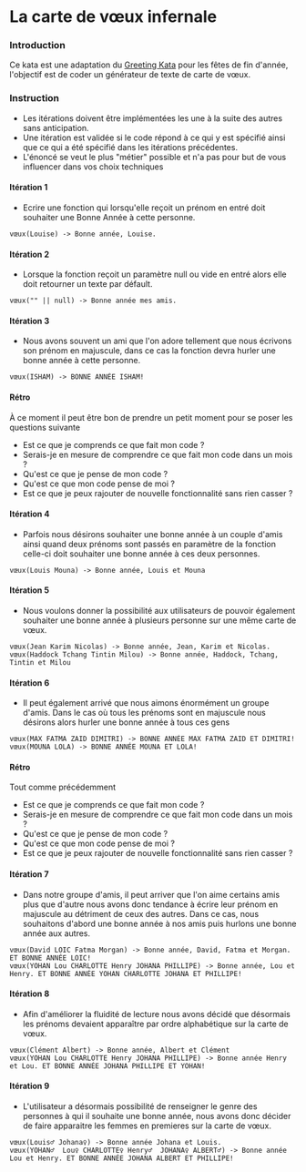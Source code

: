 La carte de vœux infernale
==================

### Introduction

Ce kata est une adaptation du [Greeting Kata](https://github.com/testdouble/contributing-tests/wiki/Greeting-Kata) pour les fêtes de fin d'année, l'objectif est de coder un générateur de texte de carte de vœux.

### Instruction

- Les itérations doivent être implémentées les une à la suite des autres sans anticipation.
- Une itération est validée si le code répond à ce qui y est spécifié ainsi que ce qui a été spécifié dans les itérations précédentes.
- L'énoncé se veut le plus "métier" possible et n'a pas pour but de vous influencer dans vos choix techniques

#### Itération 1

- Ecrire une fonction qui lorsqu'elle reçoit un prénom en entré doit souhaiter une Bonne Année à cette personne.

```
vœux(Louise) -> Bonne année, Louise.
```

#### Itération 2

- Lorsque la fonction reçoit un paramètre null ou vide en entré alors elle doit retourner un texte par défault.

```
vœux("" || null) -> Bonne année mes amis.
```

#### Itération 3

- Nous avons souvent un ami que l'on adore tellement que nous écrivons son prénom en majuscule, dans ce cas la fonction devra hurler une bonne année à cette personne.

```
vœux(ISHAM) -> BONNE ANNÉE ISHAM!
```

#### Rétro

À ce moment il peut être bon de prendre un petit moment pour se poser les questions suivante

- Est ce que je comprends ce que fait mon code ?
- Serais-je en mesure de comprendre ce que fait mon code dans un mois ?
- Qu'est ce que je pense de mon code ?
- Qu'est ce que mon code pense de moi ?
- Est ce que je peux rajouter de nouvelle fonctionnalité sans rien casser ?

#### Itération 4

- Parfois nous désirons souhaiter une bonne année à un couple d'amis ainsi quand deux prénoms sont passés en paramètre de la fonction celle-ci doit souhaiter une bonne année à ces deux personnes.

```
vœux(Louis Mouna) -> Bonne année, Louis et Mouna
```

#### Itération 5

- Nous voulons donner la possibilité aux utilisateurs de pouvoir également souhaiter une bonne année à plusieurs personne sur une même carte de vœux.

```
vœux(Jean Karim Nicolas) -> Bonne année, Jean, Karim et Nicolas.
vœux(Haddock Tchang Tintin Milou) -> Bonne année, Haddock, Tchang, Tintin et Milou
```

#### Itération 6

- Il peut également arrivé que nous aimons énormément un groupe d'amis. Dans le cas où tous les prénoms sont en majuscule nous désirons alors hurler une bonne année à tous ces gens

```
vœux(MAX FATMA ZAID DIMITRI) -> BONNE ANNÉE MAX FATMA ZAID ET DIMITRI!
vœux(MOUNA LOLA) -> BONNE ANNÉE MOUNA ET LOLA!
```

#### Rétro

Tout comme précédemment

- Est ce que je comprends ce que fait mon code ?
- Serais-je en mesure de comprendre ce que fait mon code dans un mois ?
- Qu'est ce que je pense de mon code ?
- Qu'est ce que mon code pense de moi ?
- Est ce que je peux rajouter de nouvelle fonctionnalité sans rien casser ?

#### Itération 7

- Dans notre groupe d'amis, il peut arriver que l'on aime certains amis plus que d'autre nous avons donc tendance à écrire leur prénom en majuscule au détriment de ceux des autres. Dans ce cas, nous souhaitons d'abord une bonne année à nos amis puis hurlons une bonne année aux autres.

```
vœux(David LOIC Fatma Morgan) -> Bonne année, David, Fatma et Morgan. ET BONNE ANNÉE LOIC!
vœux(YOHAN Lou CHARLOTTE Henry JOHANA PHILLIPE) -> Bonne année, Lou et Henry. ET BONNE ANNÉE YOHAN CHARLOTTE JOHANA ET PHILLIPE!
```

#### Itération 8

- Afin d'améliorer la fluidité de lecture nous avons décidé que désormais les prénoms devaient apparaître par ordre alphabétique sur la carte de vœux.

```
vœux(Clément Albert) -> Bonne année, Albert et Clément
vœux(YOHAN Lou CHARLOTTE Henry JOHANA PHILLIPE) -> Bonne année Henry et Lou. ET BONNE ANNÉE JOHANA PHILLIPE ET YOHAN! 
```

#### Itération 9

- L'utilisateur a désormais possibilité de renseigner le genre des personnes à qui il souhaite une bonne année, nous avons donc décider de faire apparaitre les femmes en premieres sur la carte de vœux.

```
vœux(Louis♂ Johana♀) -> Bonne année Johana et Louis.
vœux(YOHAN♂  Lou♀ CHARLOTTE♀ Henry♂  JOHANA♀ ALBERT♂) -> Bonne année Lou et Henry. ET BONNE ANNÉE JOHANA ALBERT ET PHILLIPE! 
```





